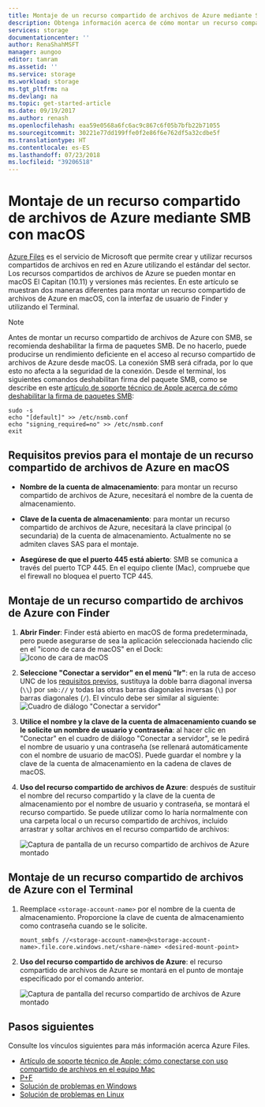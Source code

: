 ```yaml
---
title: Montaje de un recurso compartido de archivos de Azure mediante SMB con macOS | Microsoft Docs
description: Obtenga información acerca de cómo montar un recurso compartido de archivos de Azure mediante SMB con macOS.
services: storage
documentationcenter: ''
author: RenaShahMSFT
manager: aungoo
editor: tamram
ms.assetid: ''
ms.service: storage
ms.workload: storage
ms.tgt_pltfrm: na
ms.devlang: na
ms.topic: get-started-article
ms.date: 09/19/2017
ms.author: renash
ms.openlocfilehash: eaa59e0568a6fc6ac9c867c6f05b7bfb22b71055
ms.sourcegitcommit: 30221e77dd199ffe0f2e86f6e762df5a32cdbe5f
ms.translationtype: HT
ms.contentlocale: es-ES
ms.lasthandoff: 07/23/2018
ms.locfileid: "39206518"
---
```

# <a name="mount-azure-file-share-over-smb-with-macos"></a>Montaje de un recurso compartido de archivos de Azure mediante SMB con macOS
[Azure Files](storage-files-introduction.md) es el servicio de Microsoft que permite crear y utilizar recursos compartidos de archivos en red en Azure utilizando el estándar del sector. Los recursos compartidos de archivos de Azure se pueden montar en macOS El Capitan (10.11) y versiones más recientes. En este artículo se muestran dos maneras diferentes para montar un recurso compartido de archivos de Azure en macOS, con la interfaz de usuario de Finder y utilizando el Terminal.

> [!Note]  
> Antes de montar un recurso compartido de archivos de Azure con SMB, se recomienda deshabilitar la firma de paquetes SMB. De no hacerlo, puede producirse un rendimiento deficiente en el acceso al recurso compartido de archivos de Azure desde macOS. La conexión SMB será cifrada, por lo que esto no afecta a la seguridad de la conexión. Desde el terminal, los siguientes comandos deshabilitan firma del paquete SMB, como se describe en este [artículo de soporte técnico de Apple acerca de cómo deshabilitar la firma de paquetes SMB](https://support.apple.com/HT205926):  
>    ```
>    sudo -s
>    echo "[default]" >> /etc/nsmb.conf
>    echo "signing_required=no" >> /etc/nsmb.conf
>    exit
>    ```

## <a name="prerequisites-for-mounting-an-azure-file-share-on-macos"></a>Requisitos previos para el montaje de un recurso compartido de archivos de Azure en macOS
* **Nombre de la cuenta de almacenamiento**: para montar un recurso compartido de archivos de Azure, necesitará el nombre de la cuenta de almacenamiento.

* **Clave de la cuenta de almacenamiento**: para montar un recurso compartido de archivos de Azure, necesitará la clave principal (o secundaria) de la cuenta de almacenamiento. Actualmente no se admiten claves SAS para el montaje.

* **Asegúrese de que el puerto 445 está abierto**: SMB se comunica a través del puerto TCP 445. En el equipo cliente (Mac), compruebe que el firewall no bloquea el puerto TCP 445.

## <a name="mount-an-azure-file-share-via-finder"></a>Montaje de un recurso compartido de archivos de Azure con Finder
1. **Abrir Finder**: Finder está abierto en macOS de forma predeterminada, pero puede asegurarse de sea la aplicación seleccionada haciendo clic en el "icono de cara de macOS" en el Dock:  
    ![Icono de cara de macOS](./media/storage-how-to-use-files-mac/mount-via-finder-1.png)

2. **Seleccione "Conectar a servidor" en el menú "Ir"**: en la ruta de acceso UNC de los [requisitos previos](#preq), sustituya la doble barra diagonal inversa (`\\`) por `smb://` y todas las otras barras diagonales inversas (`\`) por barras diagonales (`/`). El vínculo debe ser similar al siguiente: ![Cuadro de diálogo "Conectar a servidor"](./media/storage-how-to-use-files-mac/mount-via-finder-2.png)

3. **Utilice el nombre y la clave de la cuenta de almacenamiento cuando se le solicite un nombre de usuario y contraseña**: al hacer clic en "Conectar" en el cuadro de diálogo "Conectar a servidor", se le pedirá el nombre de usuario y una contraseña (se rellenará automáticamente con el nombre de usuario de macOS). Puede guardar el nombre y la clave de la cuenta de almacenamiento en la cadena de claves de macOS.

4. **Uso del recurso compartido de archivos de Azure**: después de sustituir el nombre del recurso compartido y la clave de la cuenta de almacenamiento por el nombre de usuario y contraseña, se montará el recurso compartido. Se puede utilizar como lo haría normalmente con una carpeta local o un recurso compartido de archivos, incluido arrastrar y soltar archivos en el recurso compartido de archivos:

    ![Captura de pantalla de un recurso compartido de archivos de Azure montado](./media/storage-how-to-use-files-mac/mount-via-finder-3.png)

## <a name="mount-an-azure-file-share-via-terminal"></a>Montaje de un recurso compartido de archivos de Azure con el Terminal
1. Reemplace `<storage-account-name>` por el nombre de la cuenta de almacenamiento. Proporcione la clave de cuenta de almacenamiento como contraseña cuando se le solicite. 

    ```
    mount_smbfs //<storage-account-name>@<storage-account-name>.file.core.windows.net/<share-name> <desired-mount-point>
    ```

2. **Uso del recurso compartido de archivos de Azure**: el recurso compartido de archivos de Azure se montará en el punto de montaje especificado por el comando anterior.  

    ![Captura de pantalla del recurso compartido de archivos de Azure montado](./media/storage-how-to-use-files-mac/mount-via-terminal-1.png)

## <a name="next-steps"></a>Pasos siguientes
Consulte los vínculos siguientes para más información acerca Azure Files.

* [Artículo de soporte técnico de Apple: cómo conectarse con uso compartido de archivos en el equipo Mac](https://support.apple.com/HT204445)
* [P+F](../storage-files-faq.md)
* [Solución de problemas en Windows](storage-troubleshoot-windows-file-connection-problems.md)      
* [Solución de problemas en Linux](storage-troubleshoot-linux-file-connection-problems.md)    
